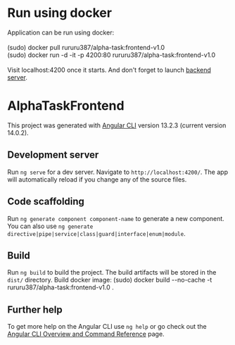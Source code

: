 # Run using docker

Application can be run using docker:<br>
<br>
(sudo) docker pull rururu387/alpha-task:frontend-v1.0 <br>
(sudo) docker run -d -it -p 4200:80 rururu387/alpha-task:frontend-v1.0 <br>
<br>
Visit localhost:4200 once it starts. And don't forget to launch [backend server](https://github.com/rururu387/AlphaTaskBackend).

# AlphaTaskFrontend

This project was generated with [Angular CLI](https://github.com/angular/angular-cli) version 13.2.3 (current version 14.0.2).

## Development server

Run `ng serve` for a dev server. Navigate to `http://localhost:4200/`. The app will automatically reload if you change any of the source files.

## Code scaffolding

Run `ng generate component component-name` to generate a new component. You can also use `ng generate directive|pipe|service|class|guard|interface|enum|module`.

## Build

Run `ng build` to build the project. The build artifacts will be stored in the `dist/` directory.
Build docker image: (sudo) docker build --no-cache -t rururu387/alpha-task:frontend-v1.0 .

## Further help

To get more help on the Angular CLI use `ng help` or go check out the [Angular CLI Overview and Command Reference](https://angular.io/cli) page.